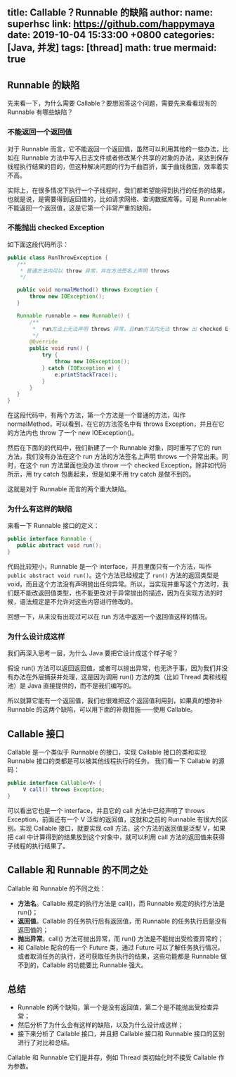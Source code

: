 title: Callable？Runnable 的缺陷
author:
  name: superhsc
  link: https://github.com/happymaya
date: 2019-10-04 15:33:00 +0800
categories: [Java, 并发]
tags: [thread]
math: true
mermaid: true
---

## Runnable 的缺陷
先来看一下，为什么需要 Callable？要想回答这个问题，需要先来看看现有的 Runnable 有哪些缺陷？

### 不能返回一个返回值

对于 Runnable 而言，它不能返回一个返回值，虽然可以利用其他的一些办法，比如在 Runnable 方法中写入日志文件或者修改某个共享的对象的办法，来达到保存线程执行结果的目的，但这种解决问题的行为千曲百折，属于曲线救国，效率着实不高。

实际上，在很多情况下执行一个子线程时，我们都希望能得到执行的任务的结果，也就是说，是需要得到返回值的，比如请求网络、查询数据库等。可是 Runnable 不能返回一个返回值，这是它第一个非常严重的缺陷。

### 不能抛出 checked Exception

如下面这段代码所示：

```java
public class RunThrowException {
   /**
    * 普通方法内可以 throw 异常，并在方法签名上声明 throws
    */

   public void normalMethod() throws Exception {
       throw new IOException();
   }

   Runnable runnable = new Runnable() {
       /**
        *  run方法上无法声明 throws 异常，且run方法内无法 throw 出 checked Exception，除非使用try catch进行处理
        */
       @Override
       public void run() {
           try {
               throw new IOException();
           } catch (IOException e) {
               e.printStackTrace();
           }
       }
   }
}
```

在这段代码中，有两个方法，第一个方法是一个普通的方法，叫作 normalMethod，可以看到，在它的方法签名中有 throws Exception，并且在它的方法内也 throw 了一个 new IOException()。

然后在下面的的代码中，我们新建了一个 Runnable 对象，同时重写了它的 run 方法，我们没有办法在这个 run 方法的方法签名上声明 throws 一个异常出来。同时，在这个 run 方法里面也没办法 throw 一个 checked Exception，除非如代码所示，用 try catch 包裹起来，但是如果不用 try catch 是做不到的。

这就是对于 Runnable 而言的两个重大缺陷。

### 为什么有这样的缺陷

来看一下 Runnable 接口的定义：

```java
public interface Runnable {
   public abstract void run();
}
```

代码比较短小，Runnable 是一个 interface，并且里面只有一个方法，叫作 `public abstract void run()`。这个方法已经规定了 `run()` 方法的返回类型是 void，而且这个方法没有声明抛出任何异常。所以，当实现并重写这个方法时，我们既不能改返回值类型，也不能更改对于异常抛出的描述，因为在实现方法的时候，语法规定是不允许对这些内容进行修改的。

回想一下，从来没有出现过可以在 run 方法中返回一个返回值这样的情况。

### 为什么设计成这样

我们再深入思考一层，为什么 Java 要把它设计成这个样子呢？

假设 run() 方法可以返回返回值，或者可以抛出异常，也无济于事，因为我们并没有办法在外层捕获并处理，这是因为调用 run() 方法的类（比如 Thread 类和线程池）是 Java 直接提供的，而不是我们编写的。

所以就算它能有一个返回值，我们也很难把这个返回值利用到，如果真的想弥补 Runnable 的这两个缺陷，可以用下面的补救措施——使用 Callable。

## Callable 接口

Callable 是一个类似于 Runnable 的接口，实现 Callable 接口的类和实现 Runnable 接口的类都是可以被其他线程执行的任务。 我们看一下 Callable 的源码：

```java
public interface Callable<V> {
     V call() throws Exception;
}
```

可以看出它也是一个 interface，并且它的 call 方法中已经声明了 throws Exception，前面还有一个 V 泛型的返回值，这就和之前的 Runnable 有很大的区别。实现 Callable 接口，就要实现 call 方法，这个方法的返回值是泛型 V，如果把 call 中计算得到的结果放到这个对象中，就可以利用 call 方法的返回值来获得子线程的执行结果了。

## Callable 和 Runnable 的不同之处

Callable 和 Runnable 的不同之处：
- **方法名**。Callable 规定的执行方法是 call()，而 Runnable 规定的执行方法是 run()；
- **返回值**。Callable 的任务执行后有返回值，而 Runnable 的任务执行后是没有返回值的；
- **抛出异常**。call() 方法可抛出异常，而 run() 方法是不能抛出受检查异常的；
- 和 Callable 配合的有一个 Future 类，通过 Future 可以了解任务执行情况，或者取消任务的执行，还可获取任务执行的结果，这些功能都是 Runnable 做不到的，Callable 的功能要比 Runnable 强大。


## 总结
- Runnable 的两个缺陷，第一个是没有返回值，第二个是不能抛出受检查异常；
- 然后分析了为什么会有这样的缺陷，以及为什么设计成这样；
- 接下来分析了 Callable 接口，并且把 Callable 接口和 Runnable 接口的区别进行了对比和总结。

Callable 和 Runnable 它们是并存，例如 Thread 类初始化时不接受 Callable 作为参数。